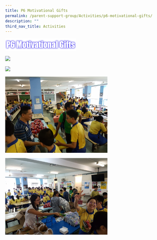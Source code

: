 ```yaml
---
title: P6 Motivational Gifts
permalink: /parent-support-group/Activities/p6-motivational-gifts/
description: ""
third_nav_title: Activities
---
```

<img src="/images/P6%20Motivational%20Gifts.png" 
     style="width:45%">

<img src="/images/P6%20Motivational%20Gifts1.jpeg" 
     style="width:65%">

<img src="/images/P6%20Motivational%20Gifts-2.jpeg" 
     style="width:65%">

<img src="/images/P6%20Motivational%20Gifts3.jpeg" 
     style="width:65%">

<img src="/images/P6%20Motivational%20Gifts4.jpeg" 
     style="width:65%">


